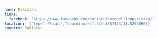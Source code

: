 ```yaml
---
name: Pakistan
links:
  facebook: 'https://www.facebook.com/extinctionrebellionpakistan/'
location: '{"type":"Point","coordinates":[74.3587473,31.5203696]}'
country: Pakistan
---
```


